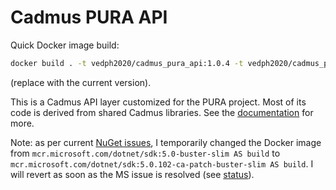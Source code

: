 # Cadmus PURA API

Quick Docker image build:

```bash
docker build . -t vedph2020/cadmus_pura_api:1.0.4 -t vedph2020/cadmus_pura_api:latest
```

(replace with the current version).

This is a Cadmus API layer customized for the PURA project. Most of its code is derived from shared Cadmus libraries. See the [documentation](https://github.com/vedph/cadmus_doc/blob/master/guide/api.md) for more.

Note: as per current [NuGet issues](https://github.com/NuGet/Home/issues/10491), I temporarily changed the Docker image from `mcr.microsoft.com/dotnet/sdk:5.0-buster-slim AS build` to `mcr.microsoft.com/dotnet/sdk:5.0.102-ca-patch-buster-slim AS build`. I will revert as soon as the MS issue is resolved (see [status](https://status.nuget.org/)).
